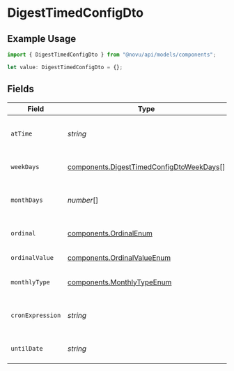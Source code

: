# DigestTimedConfigDto

## Example Usage

```typescript
import { DigestTimedConfigDto } from "@novu/api/models/components";

let value: DigestTimedConfigDto = {};
```

## Fields

| Field                                                                                                | Type                                                                                                 | Required                                                                                             | Description                                                                                          |
| ---------------------------------------------------------------------------------------------------- | ---------------------------------------------------------------------------------------------------- | ---------------------------------------------------------------------------------------------------- | ---------------------------------------------------------------------------------------------------- |
| `atTime`                                                                                             | *string*                                                                                             | :heavy_minus_sign:                                                                                   | Time at which the digest is triggered                                                                |
| `weekDays`                                                                                           | [components.DigestTimedConfigDtoWeekDays](../../models/components/digesttimedconfigdtoweekdays.md)[] | :heavy_minus_sign:                                                                                   | Days of the week for the digest                                                                      |
| `monthDays`                                                                                          | *number*[]                                                                                           | :heavy_minus_sign:                                                                                   | Specific days of the month for the digest                                                            |
| `ordinal`                                                                                            | [components.OrdinalEnum](../../models/components/ordinalenum.md)                                     | :heavy_minus_sign:                                                                                   | Ordinal position for the digest                                                                      |
| `ordinalValue`                                                                                       | [components.OrdinalValueEnum](../../models/components/ordinalvalueenum.md)                           | :heavy_minus_sign:                                                                                   | Value of the ordinal                                                                                 |
| `monthlyType`                                                                                        | [components.MonthlyTypeEnum](../../models/components/monthlytypeenum.md)                             | :heavy_minus_sign:                                                                                   | Type of monthly schedule                                                                             |
| `cronExpression`                                                                                     | *string*                                                                                             | :heavy_minus_sign:                                                                                   | Cron expression for scheduling                                                                       |
| `untilDate`                                                                                          | *string*                                                                                             | :heavy_minus_sign:                                                                                   | Until date for scheduling                                                                            |
